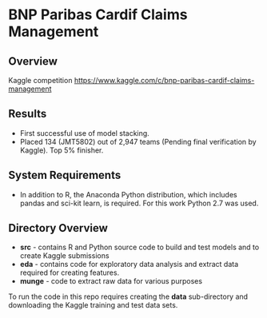 BNP Paribas Cardif Claims Management
==================================================

## Overview
Kaggle competition https://www.kaggle.com/c/bnp-paribas-cardif-claims-management

## Results
* First successful use of model stacking.
* Placed 134 (JMT5802) out of 2,947 teams (Pending final verification by Kaggle).  Top 
5% finisher.

## System Requirements
* In addition to R, the Anaconda Python distribution, which includes pandas and 
sci-kit learn, is required.  For this work Python 2.7 was used.

## Directory Overview
* **src** - contains R and Python source code to build and test models and to 
create Kaggle submissions
* **eda** - contains code for exploratory data analysis and extract data required
for creating features.
* **munge** - code to extract raw data for various purposes

To run the code in this repo requires creating the **data** sub-directory and 
downloading the Kaggle training and test data sets.




